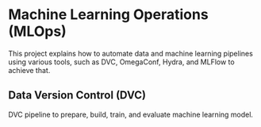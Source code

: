 # Machine Learning Operations (MLOps)
This project explains how to automate data and machine learning pipelines using various tools, such as DVC, OmegaConf, Hydra, and MLFlow to achieve that. 


## Data Version Control (DVC)
DVC pipeline to prepare, build, train, and evaluate machine learning model.
